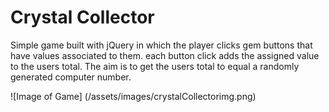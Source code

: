 # Crystal Collector


Simple game built with jQuery in which the player clicks gem buttons that have values associated to them. each button click adds the assigned value to the users total. The aim is to get the users total to equal a randomly generated computer number.

![Image of Game]
(/assets/images/crystalCollectorimg.png)